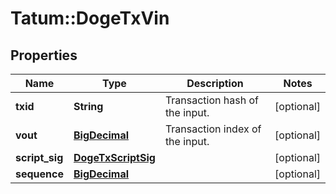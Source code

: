 # Tatum::DogeTxVin

## Properties
Name | Type | Description | Notes
------------ | ------------- | ------------- | -------------
**txid** | **String** | Transaction hash of the input. | [optional] 
**vout** | [**BigDecimal**](BigDecimal.md) | Transaction index of the input. | [optional] 
**script_sig** | [**DogeTxScriptSig**](DogeTxScriptSig.md) |  | [optional] 
**sequence** | [**BigDecimal**](BigDecimal.md) |  | [optional] 

